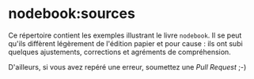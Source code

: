 # nodebook:sources

Ce répertoire contient les exemples illustrant le livre `nodebook`. Il se peut qu'ils diffèrent légèrement de l'édition papier et pour cause : ils ont subi quelques ajustements, corrections et agréments de compréhension.

D'ailleurs, si vous avez repéré une erreur, soumettez une *Pull Request* ;-)